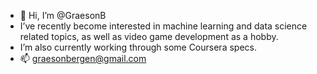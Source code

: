 - 👋 Hi, I’m @GraesonB
- I’ve recently become interested in machine learning and data science related topics, as well as video game development as a hobby.
- I’m also currently working through some Coursera specs.
- 📫 graesonbergen@gmail.com
